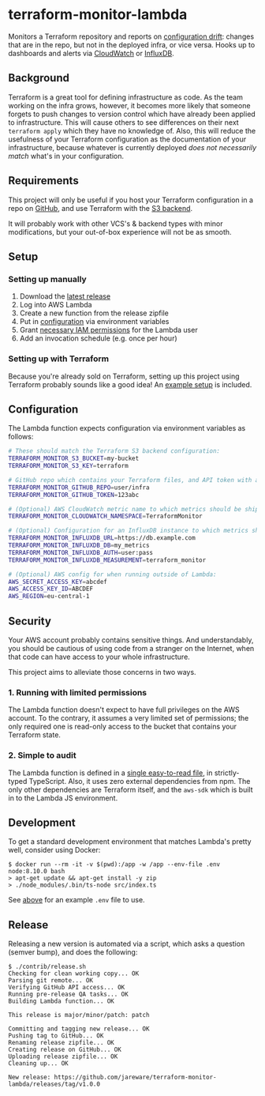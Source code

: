 # terraform-monitor-lambda

Monitors a Terraform repository and reports on [configuration drift](https://www.hashicorp.com/blog/detecting-and-managing-drift-with-terraform): changes that are in the repo, but not in the deployed infra, or vice versa. Hooks up to dashboards and alerts via [CloudWatch](https://aws.amazon.com/cloudwatch/) or [InfluxDB](https://docs.influxdata.com/influxdb/).

## Background

Terraform is a great tool for defining infrastructure as code. As the team working on the infra grows, however, it becomes more likely that someone forgets to push changes to version control which have already been applied to infrastructure. This will cause others to see differences on their next `terraform apply` which they have no knowledge of. Also, this will reduce the usefulness of your Terraform configuration as the documentation of your infrastructure, because whatever is currently deployed _does not necessarily match_ what's in your configuration.

## Requirements

This project will only be useful if you host your Terraform configuration in a repo on [GitHub](https://github.com/), and use Terraform with the [S3 backend](https://www.terraform.io/docs/backends/types/s3.html).

It will probably work with other VCS's & backend types with minor modifications, but your out-of-box experience will not be as smooth.

## Setup

### Setting up manually

1. Download the [latest release](https://github.com/jareware/terraform-monitor-lambda/releases)
1. Log into AWS Lambda
1. Create a new function from the release zipfile
1. Put in [configuration](#configuration) via environment variables
1. Grant [necessary IAM permissions](#TODO) for the Lambda user
1. Add an invocation schedule (e.g. once per hour)

### Setting up with Terraform

Because you're already sold on Terraform, setting up this project using Terraform probably sounds like a good idea! An [example setup](contrib/terraform-example) is included.

## Configuration

The Lambda function expects configuration via environment variables as follows:

```bash
# These should match the Terraform S3 backend configuration:
TERRAFORM_MONITOR_S3_BUCKET=my-bucket
TERRAFORM_MONITOR_S3_KEY=terraform

# GitHub repo which contains your Terraform files, and API token with access to it:
TERRAFORM_MONITOR_GITHUB_REPO=user/infra
TERRAFORM_MONITOR_GITHUB_TOKEN=123abc

# (Optional) AWS CloudWatch metric name to which metrics should be shipped:
TERRAFORM_MONITOR_CLOUDWATCH_NAMESPACE=TerraformMonitor

# (Optional) Configuration for an InfluxDB instance to which metrics should be shipped:
TERRAFORM_MONITOR_INFLUXDB_URL=https://db.example.com
TERRAFORM_MONITOR_INFLUXDB_DB=my_metrics
TERRAFORM_MONITOR_INFLUXDB_AUTH=user:pass
TERRAFORM_MONITOR_INFLUXDB_MEASUREMENT=terraform_monitor

# (Optional) AWS config for when running outside of Lambda:
AWS_SECRET_ACCESS_KEY=abcdef
AWS_ACCESS_KEY_ID=ABCDEF
AWS_REGION=eu-central-1
```

## Security

Your AWS account probably contains sensitive things. And understandably, you should be cautious of using code from a stranger on the Internet, when that code can have access to your whole infrastructure.

This project aims to alleviate those concerns in two ways.

### 1. Running with limited permissions

The Lambda function doesn't expect to have full privileges on the AWS account. To the contrary, it assumes a very limited set of permissions; the only required one is read-only access to the bucket that contains your Terraform state.

### 2. Simple to audit

The Lambda function is defined in a [single easy-to-read file](src/), in strictly-typed TypeScript. Also, it uses zero external dependencies from npm. The only other dependencies are Terraform itself, and the `aws-sdk` which is built in to the Lambda JS environment.

## Development

To get a standard development environment that matches Lambda's pretty well, consider using Docker:

```console
$ docker run --rm -it -v $(pwd):/app -w /app --env-file .env node:8.10.0 bash
> apt-get update && apt-get install -y zip
> ./node_modules/.bin/ts-node src/index.ts
```

See [above](#configuration) for an example `.env` file to use.

## Release

Releasing a new version is automated via a script, which asks a question (semver bump), and does the following:

```console
$ ./contrib/release.sh
Checking for clean working copy... OK
Parsing git remote... OK
Verifying GitHub API access... OK
Running pre-release QA tasks... OK
Building Lambda function... OK

This release is major/minor/patch: patch

Committing and tagging new release... OK
Pushing tag to GitHub... OK
Renaming release zipfile... OK
Creating release on GitHub... OK
Uploading release zipfile... OK
Cleaning up... OK

New release: https://github.com/jareware/terraform-monitor-lambda/releases/tag/v1.0.0
```
